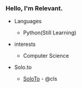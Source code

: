 ### Hello, I'm Relevant.

* Languages
  * Python(Still Learning)

* interests
  * Computer Science

* Solo.to
  * [SoloTo](https://solo.to/cls) - @cls
